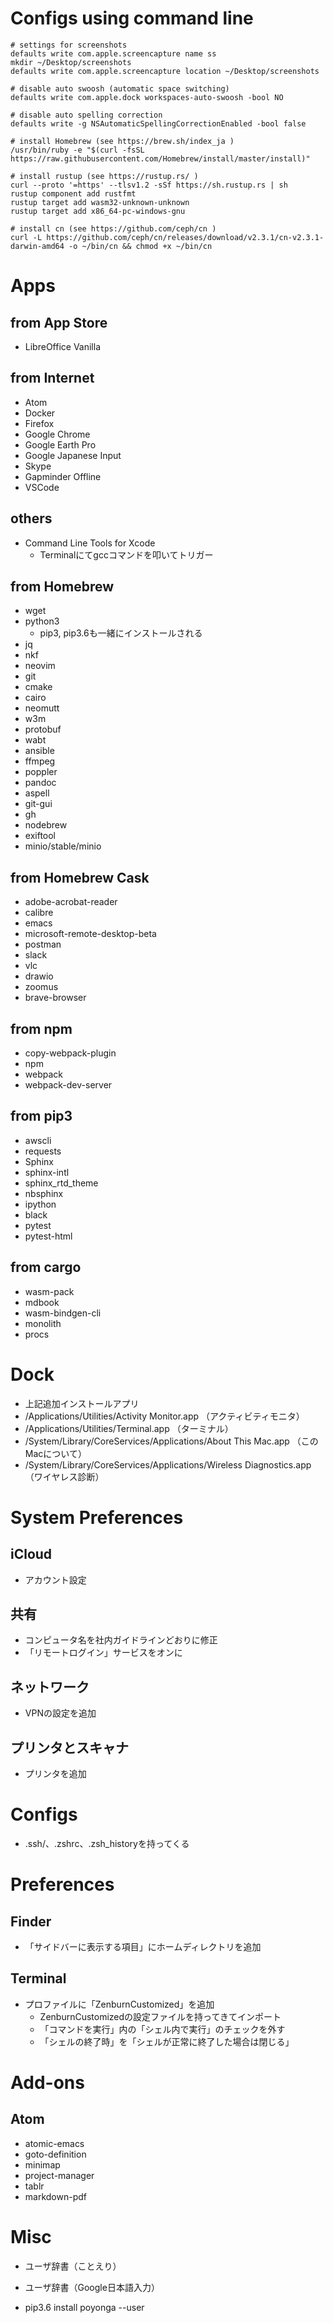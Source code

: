 # Configs using command line

```
# settings for screenshots
defaults write com.apple.screencapture name ss
mkdir ~/Desktop/screenshots
defaults write com.apple.screencapture location ~/Desktop/screenshots

# disable auto swoosh (automatic space switching)
defaults write com.apple.dock workspaces-auto-swoosh -bool NO

# disable auto spelling correction
defaults write -g NSAutomaticSpellingCorrectionEnabled -bool false

# install Homebrew (see https://brew.sh/index_ja )
/usr/bin/ruby -e "$(curl -fsSL https://raw.githubusercontent.com/Homebrew/install/master/install)"

# install rustup (see https://rustup.rs/ )
curl --proto '=https' --tlsv1.2 -sSf https://sh.rustup.rs | sh
rustup component add rustfmt
rustup target add wasm32-unknown-unknown
rustup target add x86_64-pc-windows-gnu

# install cn (see https://github.com/ceph/cn )
curl -L https://github.com/ceph/cn/releases/download/v2.3.1/cn-v2.3.1-darwin-amd64 -o ~/bin/cn && chmod +x ~/bin/cn
```

# Apps

## from App Store
* LibreOffice Vanilla

## from Internet
* Atom
* Docker
* Firefox
* Google Chrome
* Google Earth Pro
* Google Japanese Input
* Skype
* Gapminder Offline
* VSCode

## others
* Command Line Tools for Xcode
  * Terminalにてgccコマンドを叩いてトリガー

## from Homebrew
  * wget
  * python3
    * pip3, pip3.6も一緒にインストールされる
  * jq
  * nkf
  * neovim
  * git
  * cmake
  * cairo
  * neomutt
  * w3m
  * protobuf
  * wabt
  * ansible
  * ffmpeg
  * poppler
  * pandoc
  * aspell
  * git-gui
  * gh
  * nodebrew
  * exiftool
  * minio/stable/minio

## from Homebrew Cask
* adobe-acrobat-reader
* calibre
* emacs
* microsoft-remote-desktop-beta
* postman
* slack
* vlc
* drawio
* zoomus
* brave-browser

## from npm

* copy-webpack-plugin
* npm
* webpack
* webpack-dev-server

## from pip3
* awscli
* requests
* Sphinx
* sphinx-intl
* sphinx_rtd_theme
* nbsphinx
* ipython
* black
* pytest
* pytest-html

## from cargo
* wasm-pack
* mdbook
* wasm-bindgen-cli
* monolith
* procs

# Dock
* 上記追加インストールアプリ
* /Applications/Utilities/Activity Monitor.app （アクティビティモニタ）
* /Applications/Utilities/Terminal.app （ターミナル）
* /System/Library/CoreServices/Applications/About This Mac.app （このMacについて）
* /System/Library/CoreServices/Applications/Wireless Diagnostics.app （ワイヤレス診断）


# System Preferences
## iCloud
* アカウント設定

## 共有
* コンピュータ名を社内ガイドラインどおりに修正
* 「リモートログイン」サービスをオンに

## ネットワーク
* VPNの設定を追加

## プリンタとスキャナ
* プリンタを追加


# Configs
* .ssh/、.zshrc、.zsh_historyを持ってくる


# Preferences
## Finder
* 「サイドバーに表示する項目」にホームディレクトリを追加

## Terminal
* プロファイルに「ZenburnCustomized」を追加
  * ZenburnCustomizedの設定ファイルを持ってきてインポート
  * 「コマンドを実行」内の「シェル内で実行」のチェックを外す
  * 「シェルの終了時」を「シェルが正常に終了した場合は閉じる」


# Add-ons
## Atom
* atomic-emacs
* goto-definition
* minimap
* project-manager
* tablr
* markdown-pdf


# Misc
* ユーザ辞書（ことえり）
* ユーザ辞書（Google日本語入力）

* pip3.6 install poyonga --user
